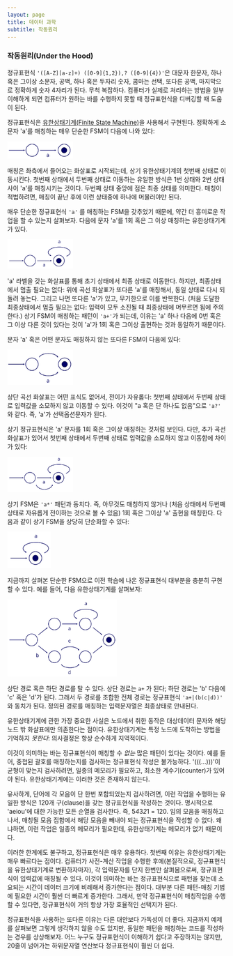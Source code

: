 ```yaml
---
layout: page
title: 데이터 과학
subtitle: 작동원리
---
```


### 작동원리(Under the Hood)

정규표현식 `'([A-Z][a-z]+) ([0-9]{1,2}),? ([0-9]{4})'`은 대문자 한문자,
하나 혹은 그이상 소문자, 공백, 하나 혹은 두자리 숫자, 콤마는 선택, 또다른 공백, 마지막으로
정확하게 숫자 4자리가 된다.
무척 복잡하다. 컴퓨터가 실제로 처리하는 방법을 일부 이해하게 되면 
컴퓨터가 원하는 바를 수행하지 못할 때 정규표현식을 디버깅할 때 도움이 된다.

정규표현식은 [유한상태기계(Finite State Machine)](https://en.wikipedia.org/wiki/Finite-state_machine)을 사용해서 구현된다. 정확하게 소문자 'a'를 매칭하는 
매우 단순한 FSM이 다음에 나와 있다:

<img src="fig/regex-fsm-single-lower-case-a.png" alt="" width="30%" />

매칭은 촤측에서 들어오는 화살표로 시작되는데, 상기 유한상태기계의 첫번째 상태로 이동시킨다.
첫번째 상태에서 두번째 상태로 이동하는 유일한 방식은 1번 상태와 2번 상태 사이 'a'를 매칭시키는 것이다.
두번째 상태 중앙에 점은 최종 상태를 의미한다.
매칭이 적법하려면, 매칭이 끝난 후에 이런 상태중에 하나에 머물러야만 된다.

매우 단순한 정규표현식 `'a'` 를 매칭하는 FSM을 갖추었기 때문에,
약간 더 흥미로운 작업을 할 수 있는지 살펴보자.
다음에 문자 'a'를 1회 혹은 그 이상 매칭하는 유한상태기계가 있다.

<img src="fig/regex-fsm-one-or-more-a.png" alt="" width="30%" />

'a' 라벨을 갖는 화살표를 통해 초기 상태에서 최종 상태로 이동한다. 하지만,
최종상태에서 멈출 필요는 없다: 위에 곡선 화살표가 또다른 'a'를 매칭해서, 
동일 상태로 다시 되돌려 놓는다.
그리고 나면 또다른 'a'가 있고, 무기한으로 이를 반복한다.
(처음 도달한 최종상태에서 멈출 필요는 없다: 입력이 모두 소진될 때 최종상태에 머무르면 됨에 주의한다.)
상기 FSM이 매칭하는 패턴이 `'a+'`가 되는데, 이유는 'a' 하나 다음에 0번 혹은 그 이상 다른 것이 있다는 것이
'a'가 1회 혹은 그이상 출현하는 것과 동일하기 때문이다.

문자 'a' 혹은 어떤 문자도 매칭하지 않는 또다른 FSM이 다음에 있다:

<img src="fig/regex-fsm-one-a-or-nothing.png" alt="" width="30%" />

상단 곡선 화살표는 어떤 표식도 없어서, 전이가 자유롭다: 첫번째 상태에서 두번째 상태로 입력값을 
소모하지 않고 이동할 수 있다. 이것이 "a 혹은 단 하나도 없음"으로 `'a?'` 와 같다. 즉,
'a'가 선택옵션문자가 된다.

상기 정규표현식은 'a' 문자를 1회 혹은 그이상 매칭하는 것처럼 보인다.
다만, 추가 곡선 화살표가 있어서 첫번째 상태에서 두번째 상태로 입력값을 소모하지 않고 
이동함에 차이가 있다:

<img src="fig/regex-fsm-zero-or-more-a.png" alt="" width="30%" />

상기 FSM은 `'a*'` 패턴과 동치다. 즉, 아무것도 매칭하지 않거나
(처음 상태에서 두번째 상태로 자유롭게 전이하는 것으로 볼 수 있음)
1회 혹은 그이상 'a' 출현을
매칭한다. 다음과 같이 상기 FSM을 상당히 단순화할 수 있다:

<img src="fig/regex-fsm-simpler-zero-or-more-a.png" alt="" width="20%" />

지금까지 살펴본 단순한 FSM으로 이전 학습에 나온 정규표현식 대부분을 충분히 구현할 수 있다.
예를 들어, 다음 유한상태기계를 살펴보자:

<img src="fig/regex-fsm-complex.png" alt="" width="50%" />

상단 경로 혹은 하단 경로를 탈 수 있다.
상단 경로는 `a+` 가 된다; 하단 경로는 'b' 다음에 'c' 혹은 'd'가 된다.
그래서 두 경로를 조합한 전체 경로는 정규표현식 `'a+|(b(c|d))'` 와 동치가 된다.
정의된 경로를 매칭하는 입력문자열은 최종상태로 안내된다.

유한상태기계에 관한 가장 중요한 사실은 노드에서 취한 동작은 대상데이터 문자와 해당 노드 밖
화살표에만 의존한다는 점이다.
유한상태기계는 특정 노드에 도착하는 방법을 기억하지 *못한다*: 
의사결정은 항상 순수하게 지역적이다.

이것이 의미하는 바는 정규표현식이 매칭할 수 *없는* 많은 패턴이 있다는 것이다.
예를 들어, 중첩된 괄호를 매칭하는지를 검사하는 정규표현식 작성은 불가능하다.
'(((…)))'이 균형이 맞는지 검사하려면, 일종의 메모리가 필요하고, 최소한 계수기(counter)가 있어야 된다.
유한상태기계에는 이러한 것은 존재하지 않는다.

유사하게, 단어에 각 모음이 단 한번 포함되었는지 검사하려면, 이런 작업을 수행하는 유일한 방식은
120개 구(clause)을 갖는 정규표현식을 작성하는 것이다. 명시적으로 'aeiou'에 대한 가능한 모든
순열을 검사한다. 즉, 5*4*3*2*1 = 120.
임의 모음을 매칭하고 나서, 매칭될 모음 집합에서 해당 모음을 빼내야 되는 정규표현식을 작성할 수 없다.
왜냐하면, 이런 작업은 일종의 메모리가 필요한데, 유한상태기계는 메모리가 없기 때문이다.

이러한 한계에도 불구하고, 정규표현식은 매우 유용하다.
첫번째 이유는 유한상태기계는 매우 빠르다는 점이다.
컴퓨터가 사전-계산 작업을 수행한 후에(본질적으로, 
정규표현식을 유한상태기계로 변환하자마자), 
각 입력문자를 단지 한번만 살펴봄으로써, 정규표현식이 입력값에 매칭될 수 있다.
이것이 의미하는 바는 정규표현식으로 패턴을 찾는데 소요되는 시간이
데이터 크기에 비례해서 증가한다는 점이다.
대부분 다른 패턴-매칭 기법에 필요한 시간이 훨씬 더 빠르게 증가한다.
그래서, 만약 정규표현식이 매칭작업을 수행할 수 있다면, 
정규표현식이 거의 항상 가장 효율적인 선택지가 된다.

정규표현식을 사용하는 또다른 이유는 다른 대안보다 가독성이 더 좋다.
지금까지 예제를 살펴보면 그렇게 생각하지 않을 수도 있지만,
동일한 패턴을 매칭하는 코드를 작성하는 경우를 상상해보자.
어느 누구도 정규표현식이 이해하기 쉽다고 주장하지는 않지만,
20줄이 넘어가는 하위문자열 연산보다 정규표현식이 훨씬 더 쉽다.


